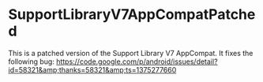 SupportLibraryV7AppCompatPatched
================================

This is a patched version of the Support Library V7 AppCompat. It fixes the following bug: https://code.google.com/p/android/issues/detail?id=58321&amp;thanks=58321&amp;ts=1375277660
